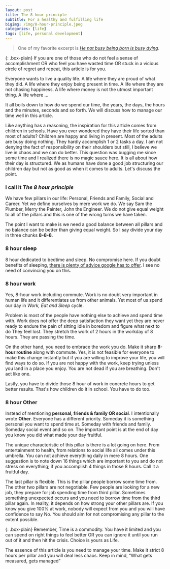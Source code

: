 ```yaml
---
layout: post
title: The 8 hour principle
subtitle: For a healthy and fulfilling life
bigimg: /img/8-hour-principle.jpeg
categories: [life]
tags: [life, personal development]
---
```


>One of my favorite excerpt is [*He not busy being born is busy dying*](https://en.wikipedia.org/wiki/It%27s_Alright,_Ma_(I%27m_Only_Bleeding)).

{: .box-plain}
If you are one of those who do not feel a sense of accomplishment OR who feel	 you have wasted time OR stuck in a vicious circle of regret and repeat, this article is for you.

Everyone wants to live a quality life. A life where they are proud of what they did. A life where they enjoy being present in time. A life where they are not chasing happiness. A life where money is not the utmost important thing. A life where ...

It all boils down to how do we spend our time, the years, the days, the hours and the minutes, seconds and so forth. We will discuss how to manage our time well in this article.

Like anything has a reasoning, the inspiration for this article comes from children in schools. Have you ever wondered they have their life sorted than most of adults? Children are happy and living in present. Most of the adults are busy doing nothing. They hardly accomplish 1 or 2 tasks a day. I am not denying the fact of responsibility on their shoulders but still, I believe we live in chaos and we can do better. This question was bugging me since some time and I realized there is no magic sauce here. It is all about how their day is structured. We as humans have done a good job structuring our children day but not as good as when it comes to adults. Let's discuss the point.


### I call it *The 8 hour principle*

We have few pillars in our life: Personal, Friends and Family, Social and Career. Yet we define ourselves by mere work we do. We say Sam the Plumber, Merry the Painter, John the Engineer. We do not give equal weight to all of the pillars and this is one of the wrong turns we have taken.

The point I want to make is we need a good balance between all pillars and no balance can be better than giving equal weight. So I say divide your day in three chunks **8-8-8**.

### 8 hour sleep
8 hour dedicated to bedtime and sleep. No compromise here. If you doubt benefits of sleeping, [there is plenty of advice google has to offer](https://www.google.com/search?q=benefits+of+sleeping). I see no need of convincing you on this.

### 8 hour work
Yes, 8-hour work including commute. Work is no doubt very important in human life and it differentiates us from other animals. Yet most of us spend our day in *Work, Eat and Sleep* cycle. 

Problem is most of the people have nothing else to achieve and spend time with. Work does not offer the deep satisfaction they want yet they are never ready to endure the pain of sitting idle in boredom and figure what next to do They feel lost. They stretch the work of 2 hours in the workday of 8 hours. They are passing the time.

On the other hand, you need to embrace the work you do. Make it sharp **8-hour routine** along with commute. Yes, it is not feasible for everyone to make this change instantly but if you are willing to improve your life, you will find ways to do so. If you are not happy with the work, keep trying unless you land in a place you enjoy. You are not dead if you are breathing. Don't act like one.

Lastly, you have to divide those 8 hour of work in concrete hours to get better results. That's how children do it in school. You have to do too.

### 8 hour Other
Instead of mentioning **personal, friends & family OR social**. I intentionally wrote **Other**. Everyone has a different priority. Someday it is something personal you want to spend time at. Someday with friends and family. Someday social event and so on. The important point is at the end of day you know you did what made your day fruitful.

The unique characteristic of this pillar is there is a lot going on here. From entertainment to health, from relations to social life all comes under this umbrella. You can not achieve everything daily in mere 8 hours. One suggestion is to note down 16 things which are important to you and do not stress on everything; if you accomplish 4 things in those 8 hours. Call it a fruitful day.

The last pillar is flexible. This is the pillar people borrow some time from. The other two pillars are not negotiable. Few people are looking for a new job, they prepare for job spending time from third pillar. Sometimes something unexpected occurs and you need to borrow time from the third pillar again. In reality, it depends on how strong your other pillars are. If you know you give 100% at work, nobody will expect from you and you will have confidence to say No. You should aim for not compromising any pillar to the extent possible.

{: .box-plain}
Remember, Time is a commodity. You have it limited and you can spend on right things to feel better OR you can ignore it until you run out of it and then hit the crisis. Choice is yours as Life.

The essence of this article is you need to manage your time. Make it strict 8 hours per pillar and you will deal less chaos. Keep in mind, “What gets measured, gets managed"


